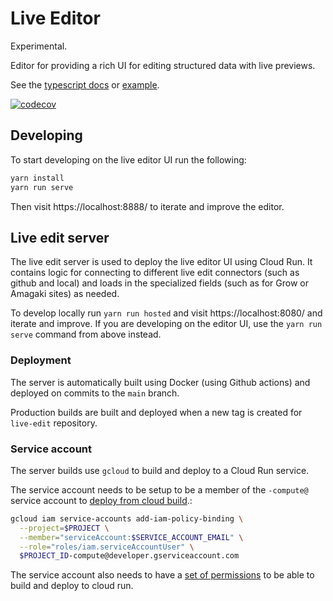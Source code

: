 # Live Editor

Experimental.

Editor for providing a rich UI for editing structured data with live previews.

See the [typescript docs][tsdocs] or [example][example].

[![codecov](https://codecov.io/gh/blinkkcode/live-edit/branch/main/graph/badge.svg?token=Z327B3XPKO)](https://codecov.io/gh/blinkkcode/live-edit)

[example]: https://blinkkcode.github.io/live-edit/example/
[tsdocs]: https://blinkkcode.github.io/live-edit/

## Developing

To start developing on the live editor UI run the following:

```sh
yarn install
yarn run serve
```

Then visit https://localhost:8888/ to iterate and improve the editor.

## Live edit server

The live edit server is used to deploy the live editor UI using Cloud Run.
It contains logic for connecting to different live edit connectors (such as github and local)
and loads in the specialized fields (such as for Grow or Amagaki sites) as needed.

To develop locally run `yarn run hosted` and visit https://localhost:8080/ and iterate and improve.
If you are developing on the editor UI, use the `yarn run serve` command from above instead.

### Deployment

The server is automatically built using Docker (using Github actions) and deployed on commits to the `main` branch.

Production builds are built and deployed when a new tag is created for `live-edit` repository.

### Service account

The server builds use `gcloud` to build and deploy to a Cloud Run service.

The service account needs to be setup to be a member of the `-compute@` service account to [deploy from cloud build](https://cloud.google.com/build/docs/deploying-builds/deploy-cloud-run).:

```sh
gcloud iam service-accounts add-iam-policy-binding \
  --project=$PROJECT \
  --member="serviceAccount:$SERVICE_ACCOUNT_EMAIL" \
  --role="roles/iam.serviceAccountUser" \
  $PROJECT_ID-compute@developer.gserviceaccount.com
```

The service account also needs to have a [set of permissions](https://github.com/google-github-actions/deploy-cloudrun#setup) to be able to build and deploy to cloud run.
